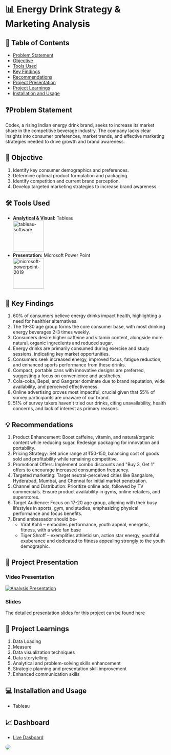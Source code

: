 # 📊 Energy Drink Strategy & Marketing Analysis

## 📕 Table of Contents
- [Problem Statement](#-problem-statement)
- [Objective](#-objective)
- [Tools Used](#%EF%B8%8F-tools-used)
- [Key Findings](#-key-findings)
- [Recommendations](#-recommendations)
- [Project Presentation](#-project-presentation)
- [Project Learnings](#-project-learnings)
- [Installation and Usage](#-installation-and-usage)

## ❓Problem Statement
Codex, a rising Indian energy drink brand, seeks to increase its market share in the competitive beverage industry. The company lacks clear insights into consumer preferences, market trends, and effective marketing strategies needed to drive growth and brand awareness.

## 🎯 Objective
1. Identify key consumer demographics and preferences.
2. Determine optimal product formulation and packaging.
3. Identify competition and current brand perception.
4. Develop targeted marketing strategies to increase brand awareness.



## 🛠️ Tools Used
- **Analytical & Visual:**  Tableau\
  <img width="96" height="96" src="https://img.icons8.com/color/48/tableau-software.png" alt="tableau-software"/>
- **Presentation:** Microsoft Power Point\
  <img width="96" height="96" src="https://img.icons8.com/fluency/96/microsoft-powerpoint-2019.png" alt="microsoft-powerpoint-2019"/>

## 🔎 Key Findings
1. 60% of consumers believe energy drinks impact health, highlighting a need for healthier alternatives.
2. The 19-30 age group forms the core consumer base, with most drinking energy beverages 2-3 times weekly.
3. Consumers desire higher caffeine and vitamin content, alongside more natural, organic ingredients and reduced sugar.
4. Energy drinks are primarily consumed during exercise and study sessions, indicating key market opportunities.
5. Consumers seek increased energy, improved focus, fatigue reduction, and enhanced sports performance from these drinks.
6. Compact, portable cans with innovative designs are preferred, suggesting a focus on convenience and aesthetics.
7. Cola-coka, Bepsi, and Gangster dominate due to brand reputation, wide availability, and perceived effectiveness.
8. Online advertising proves most impactful, crucial given that 55% of survey participants are unaware of our brand.
9. 51% of survey takers haven't tried our drinks, citing unavailability, health concerns, and lack of interest as primary reasons.



## 💡 Recommendations
1. Product Enhancement: Boost caffeine, vitamin, and natural/organic content while reducing sugar. Redesign packaging for innovation and portability.
2. Pricing Strategy: Set price range at ₹50-150, balancing cost of goods sold and profitability while remaining competitive.
3. Promotional Offers: Implement combo discounts and "Buy 3, Get 1" offers to encourage increased consumption frequency.
4. Targeted marketing: Target neutral-perceived cities like Bangalore, Hyderabad, Mumbai, and Chennai for initial market penetration.
5. Channel and Distribution: Prioritize online ads, followed by TV commercials. Ensure product availability in gyms, online retailers, and superstores.
6. Target Audience: Focus on 17-20 age group, aligning with their busy lifestyles in sports, gym, and studies, emphasizing physical performance and focus benefits.
7. Brand ambassador should be-
    - Virat Kohli – embodies performance, youth appeal, energetic, fitness, with a wide fan base
    - Tiger Shroff – exemplifies athleticism, action star energy, youthful exuberance and dedicated to fitness appealing strongly to the youth demographic.



## 📌 Project Presentation
### Video Presentation
[![ Analysis Presentation](main/cover.png)]()

### Slides
The detailed presentation slides for this project can be found [here]()

## 🧠 Project Learnings
1. Data Loading 
2. Measure
3. Data visualization techniques
4. Data storytelling
5. Analytical and problem-solving skills enhancement
6. Strategic planning and presentation skill improvement
7. Enhanced communication skills


## 💻 Installation and Usage
- Tableau

## 📈 Dashboard
- [Live Dasboard]()
<img style="border-radius:25px;" src="/dashboard_ss.png">
